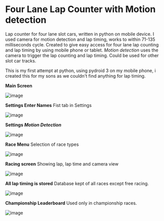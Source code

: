 # <b>Four Lane Lap Counter</b> with Motion detection
<p>Lap counter for four lane slot cars, written in python on mobile device. I used camera for motion detection and lap timing, works to within 71-135 milliseconds cycle.
Created to give easy access for four lane lap counting and lap timing by using mobile phone or tablet. 
<i>Motion detection</i> uses the camera to trigger the lap counting and lap timing. 
Could be used for other slot car tracks.</p><p>
This is my first attempt at python, using pydroid 3 on my mobile phone, i created this for my sons as we couldn't find anything for lap timing.</p>
<b>Main Screen</b>

![image](https://github.com/Blakrunner/FourLaneLapCounter/blob/main/Screenshot_20230123_145532.jpg)

<b>Settings Enter Names</b> Fist tab in Settings

![image](https://github.com/Blakrunner/FourLaneLapCounter/blob/main/Screenshot_20230123_145553.jpg)

<b>Settings <i>Motion Detection</i></b>

![image](https://github.com/Blakrunner/FourLaneLapCounter/blob/main/Screenshot_20230123_145608.jpg)

<b> Race Menu</b> Selection of race types

![image](https://github.com/Blakrunner/FourLaneLapCounter/blob/main/Screenshot_20230123_145634.jpg)

<b>Racing screen</b> Showing lap, lap time and camera view

![image](https://github.com/Blakrunner/FourLaneLapCounter/blob/main/Screenshot_20230123_145714.jpg)

<b>All lap timing is stored</b> Database kept of all races except free racing.

![image](https://github.com/Blakrunner/FourLaneLapCounter/blob/main/Screenshot_20230123_145810.jpg)

<b>Championship Leaderboard</b> Used only in championship races.

![image](https://github.com/Blakrunner/FourLaneLapCounter/blob/main/Screenshot_20230123_145913.jpg)
